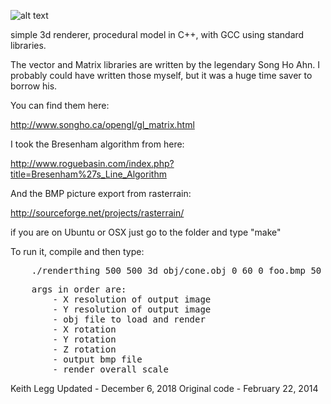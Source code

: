 

![alt text](https://raw.githubusercontent.com/keithlegg/render_thing/master/images/examples/monkey.jpg) 

simple 3d renderer, procedural model in C++, with GCC using standard libraries. 

The vector and Matrix libraries are written by the legendary Song Ho Ahn.
I probably could have written those myself, but it was a huge time saver to borrow his.

You can find them here: 

http://www.songho.ca/opengl/gl_matrix.html


I took the Bresenham algorithm from here:

http://www.roguebasin.com/index.php?title=Bresenham%27s_Line_Algorithm


And the BMP picture export from rasterrain:

http://sourceforge.net/projects/rasterrain/


if you are on Ubuntu or OSX just go to the folder and type "make"



To run it, compile and then type:
<pre>
    ./renderthing 500 500 3d_obj/cone.obj 0 60 0 foo.bmp 50 
</pre>


<pre>
    args in order are:
        - X resolution of output image
        - Y resolution of output image
        - obj file to load and render
        - X rotation 
        - Y rotation
        - Z rotation 
        - output bmp file 
        - render overall scale
</pre>







Keith Legg
Updated       - December 6, 2018 
Original code - February 22, 2014




